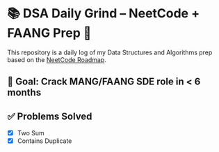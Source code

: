 # 📚 DSA Daily Grind – NeetCode + FAANG Prep 🚀

This repository is a daily log of my Data Structures and Algorithms prep based on the [NeetCode Roadmap](https://neetcode.io/).

## 🎯 Goal: Crack MANG/FAANG SDE role in < 6 months
## ✅ Problems Solved
- [x] Two Sum
- [x] Contains Duplicate

